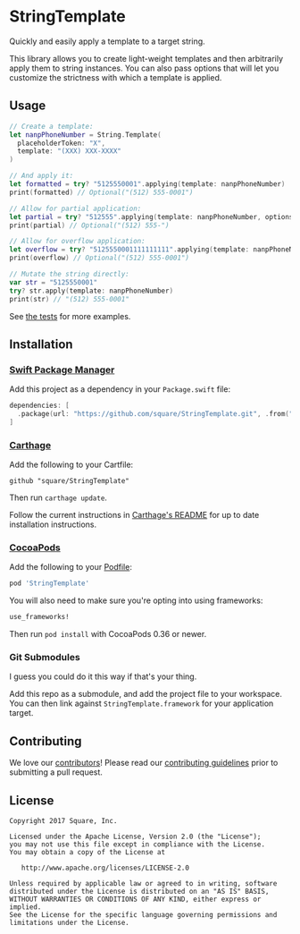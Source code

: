 # StringTemplate

Quickly and easily apply a template to a target string.

This library allows you to create light-weight templates and then arbitrarily
apply them to string instances. You can also pass options that will let you
customize the strictness with which a template is applied.

## Usage

```swift
// Create a template:
let nanpPhoneNumber = String.Template(
  placeholderToken: "X",
  template: "(XXX) XXX-XXXX"
)

// And apply it:
let formatted = try? "5125550001".applying(template: nanpPhoneNumber)
print(formatted) // Optional("(512) 555-0001")

// Allow for partial application:
let partial = try? "512555".applying(template: nanpPhoneNumber, options: [.allowPartial])
print(partial) // Optional("(512) 555-")

// Allow for overflow application:
let overflow = try? "5125550001111111111".applying(template: nanpPhoneNumber, options: [.allowOverflow])
print(overflow) // Optional("(512) 555-0001")

// Mutate the string directly:
var str = "5125550001"
try? str.apply(template: nanpPhoneNumber)
print(str) // "(512) 555-0001"
```

See [the tests] for more examples.

[the tests]: Tests/StringTemplateTests.swift

## Installation

### [Swift Package Manager]

[Swift Package Manager]: https://swift.org/package-manager/

Add this project as a dependency in your `Package.swift` file:

```swift
dependencies: [
  .package(url: "https://github.com/square/StringTemplate.git", .from("1.0.0")),
]
```

### [Carthage]

[Carthage]: https://github.com/Carthage/Carthage

Add the following to your Cartfile:

```
github "square/StringTemplate"
```

Then run `carthage update`.

Follow the current instructions in [Carthage's README][carthage-installation]
for up to date installation instructions.

[carthage-installation]: https://github.com/Carthage/Carthage#adding-frameworks-to-an-application

### [CocoaPods]

[CocoaPods]: http://cocoapods.org

Add the following to your [Podfile](http://guides.cocoapods.org/using/the-podfile.html):

```ruby
pod 'StringTemplate'
```

You will also need to make sure you're opting into using frameworks:

```ruby
use_frameworks!
```

Then run `pod install` with CocoaPods 0.36 or newer.

### Git Submodules

I guess you could do it this way if that's your thing.

Add this repo as a submodule, and add the project file to your workspace. You
can then link against `StringTemplate.framework` for your application target.

[Runes]: https://github.com/thoughtbot/Runes

## Contributing

We love our
[contributors](https://github.com/square/StringTemplate/graphs/contributors)!
Please read our [contributing guidelines](Contributing.md) prior to submitting
a pull request.

License
-------

    Copyright 2017 Square, Inc.

    Licensed under the Apache License, Version 2.0 (the "License");
    you may not use this file except in compliance with the License.
    You may obtain a copy of the License at

       http://www.apache.org/licenses/LICENSE-2.0

    Unless required by applicable law or agreed to in writing, software
    distributed under the License is distributed on an "AS IS" BASIS,
    WITHOUT WARRANTIES OR CONDITIONS OF ANY KIND, either express or implied.
    See the License for the specific language governing permissions and
    limitations under the License.
